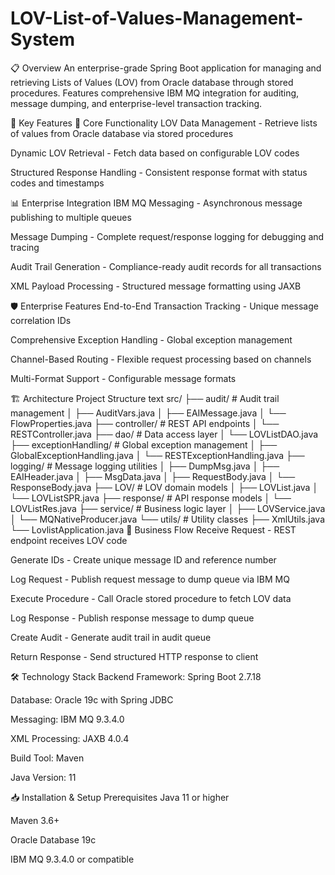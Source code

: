# LOV-List-of-Values-Management-System
📋 Overview
An enterprise-grade Spring Boot application for managing and retrieving Lists of Values (LOV) from Oracle database through stored procedures. Features comprehensive IBM MQ integration for auditing, message dumping, and enterprise-level transaction tracking.

🚀 Key Features
🔧 Core Functionality
LOV Data Management - Retrieve lists of values from Oracle database via stored procedures

Dynamic LOV Retrieval - Fetch data based on configurable LOV codes

Structured Response Handling - Consistent response format with status codes and timestamps

📊 Enterprise Integration
IBM MQ Messaging - Asynchronous message publishing to multiple queues

Message Dumping - Complete request/response logging for debugging and tracing

Audit Trail Generation - Compliance-ready audit records for all transactions

XML Payload Processing - Structured message formatting using JAXB

🛡️ Enterprise Features
End-to-End Transaction Tracking - Unique message correlation IDs

Comprehensive Exception Handling - Global exception management

Channel-Based Routing - Flexible request processing based on channels

Multi-Format Support - Configurable message formats

🏗️ Architecture
Project Structure
text
src/
├── audit/                 # Audit trail management
│   ├── AuditVars.java
│   ├── EAIMessage.java
│   └── FlowProperties.java
├── controller/            # REST API endpoints
│   └── RESTController.java
├── dao/                   # Data access layer
│   └── LOVListDAO.java
├── exceptionHandling/     # Global exception management
│   ├── GlobalExceptionHandling.java
│   └── RESTExceptionHandling.java
├── logging/               # Message logging utilities
│   ├── DumpMsg.java
│   ├── EAIHeader.java
│   ├── MsgData.java
│   ├── RequestBody.java
│   └── ResponseBody.java
├── LOV/                   # LOV domain models
│   ├── LOVList.java
│   └── LOVListSPR.java
├── response/              # API response models
│   └── LOVListRes.java
├── service/               # Business logic layer
│   ├── LOVService.java
│   └── MQNativeProducer.java
└── utils/                 # Utility classes
    ├── XmlUtils.java
    └── LovlistApplication.java
🔄 Business Flow
Receive Request - REST endpoint receives LOV code

Generate IDs - Create unique message ID and reference number

Log Request - Publish request message to dump queue via IBM MQ

Execute Procedure - Call Oracle stored procedure to fetch LOV data

Log Response - Publish response message to dump queue

Create Audit - Generate audit trail in audit queue

Return Response - Send structured HTTP response to client

🛠️ Technology Stack
Backend Framework: Spring Boot 2.7.18

Database: Oracle 19c with Spring JDBC

Messaging: IBM MQ 9.3.4.0

XML Processing: JAXB 4.0.4

Build Tool: Maven

Java Version: 11

📥 Installation & Setup
Prerequisites
Java 11 or higher

Maven 3.6+

Oracle Database 19c

IBM MQ 9.3.4.0 or compatible
